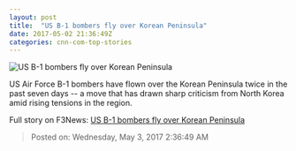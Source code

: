 ```yaml
---
layout: post
title:  "US B-1 bombers fly over Korean Peninsula"
date: 2017-05-02 21:36:49Z
categories: cnn-com-top-stories
---
```


![US B-1 bombers fly over Korean Peninsula](http://i2.cdn.cnn.com/cnnnext/dam/assets/160923132744-b-1-dmz-super-tease.jpg)

US Air Force B-1 bombers have flown over the Korean Peninsula twice in the past seven days -- a move that has drawn sharp criticism from North Korea amid rising tensions in the region.


Full story on F3News: [US B-1 bombers fly over Korean Peninsula](http://www.f3nws.com/n/dBAuFB)

> Posted on: Wednesday, May 3, 2017 2:36:49 AM
